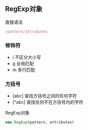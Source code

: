 ## RegExp对象

直接语法
```js
/pattern/attributes
```
### 修饰符
- i 不区分大小写
- g 全局匹配
- m 多行匹配

### 方括号
- [abc]  查找方括号之间的任何字符
- [^abc] 查找任何不在方括号内的字符

RegExp对象
```js
new RegExp(pattern, attributes)
```



